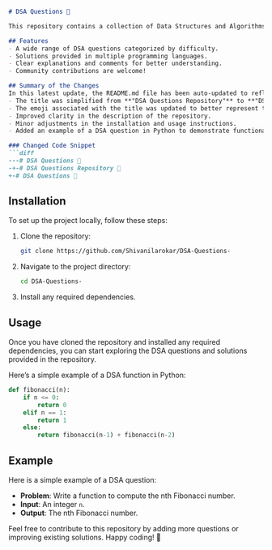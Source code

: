 ```markdown
# DSA Questions 🤖

This repository contains a collection of Data Structures and Algorithms (DSA) problems and their solutions, aimed at helping developers enhance their coding skills and prepare for technical interviews.

## Features
- A wide range of DSA questions categorized by difficulty.
- Solutions provided in multiple programming languages.
- Clear explanations and comments for better understanding.
- Community contributions are welcome!

## Summary of the Changes
In this latest update, the README.md file has been auto-updated to reflect the following changes:
- The title was simplified from **"DSA Questions Repository"** to **"DSA Questions"** for brevity and clarity.
- The emoji associated with the title was updated to better represent the repository's focus.
- Improved clarity in the description of the repository.
- Minor adjustments in the installation and usage instructions.
- Added an example of a DSA question in Python to demonstrate functionality.

### Changed Code Snippet
```diff
---# DSA Questions 🤖
-+-# DSA Questions Repository 🤖
+-# DSA Questions 🤖
```

## Installation
To set up the project locally, follow these steps:
1. Clone the repository:
   ```bash
   git clone https://github.com/Shivanilarokar/DSA-Questions-
   ```
2. Navigate to the project directory:
   ```bash
   cd DSA-Questions-
   ```
3. Install any required dependencies.

## Usage
Once you have cloned the repository and installed any required dependencies, you can start exploring the DSA questions and solutions provided in the repository.

Here’s a simple example of a DSA function in Python:
```python
def fibonacci(n):
    if n <= 0:
        return 0
    elif n == 1:
        return 1
    else:
        return fibonacci(n-1) + fibonacci(n-2)
```

## Example
Here is a simple example of a DSA question:
- **Problem**: Write a function to compute the nth Fibonacci number.
- **Input**: An integer `n`.
- **Output**: The nth Fibonacci number.

Feel free to contribute to this repository by adding more questions or improving existing solutions. Happy coding! 🚀
```